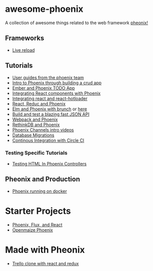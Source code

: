 # awesome-phoenix
A collection of awesome things related to the web framework [pheonix!](https://github.com/phoenixframework/phoenix)

## Frameworks
* [Live reload](https://github.com/phoenixframework/phoenix_live_reload)

## Tutorials
* [User guides from the phoenix team](https://github.com/phoenixframework/phoenix_guides)
* [Intro to Phoenix through building a crud app](http://phoenix.thefirehoseproject.com)
* [Ember and Phoenix TODO App](http://resolve.digital/blog/posts/creating-a-todo-application-using-the-phoenix-framework-and-ember-js)
* [Integrating React components with Phoenix](https://hashrocket.com/blog/posts/integrating-react-components-with-a-phoenix-application)
* [Integrating react and react-hotloader](http://mikker.github.io/2015/07/16/react-hot-loader-and-phoenix.html)
* [React, Reduc and Phoenix](http://10consulting.com/2015/11/18/phoenix-react-redux-example/?utm_campaign=linkplug&utm_source=linkplug&utm_medium=linkplug&utm_content=linkplug&utm_term=linkplug)
* [Elm and Phoenix with brunch](https://medium.com/@diamondgfx/setting-up-elm-with-phoenix-be3a9f55bac2#.ng9je4t1s) or [here](http://terakilobyte.com/using-webpack-with-phoenix-and-elm/)
* [Build and test a blazing fast JSON API](https://robots.thoughtbot.com/testing-a-phoenix-elixir-json-api)
* [Webpack and Phoenix](http://matthewlehner.net/using-webpack-with-phoenix-and-elixir/)
* [RethinkDB and Phoenix](http://ryanswapp.com/2016/01/02/getting-started-with-rethinkdb-and-the-phoenix-framework-building-an-app/)
* [Phoenix Channels intro videos](https://plus.google.com/events/cqvlpe6o0dtkmqgg9qb6nm24u08)
* [Database Migrations](http://sergiotapia.me/2015/12/13/phoenix-framework-database-migrations/)
* [Continous Integration with Circle CI](http://zac.im/2015/11/24/continuous-integration-for-phoenix-apps-on-circleci/)

### Testing Specific Tutorials
* [Testing HTML In Phoenix Controllers](https://robots.thoughtbot.com/testing-phoenix-controllers-with-ex-machina)

## Pheonix and Production
* [Phoenix running on docker](https://shanesveller.com/blog/2015/06/11/running-a-phoenix-app-via-docker-compose/)

# Starter Projects
* [Phoenix, Flux, and React](https://github.com/fxg42/phoenix-flux-react)
* [Openmaize Phoenix](https://github.com/riverrun/openmaize-phoenix)

# Made with Pheonix
* [Trello clone with react and redux](https://react.rocks/example/phoenix-trello)
